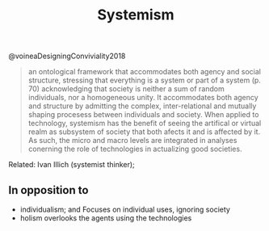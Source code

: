 ﻿---
backlinks:
- title: Distribution
  url: /memex/sense/Distribution/distribution.html
title: Systemism
---
@voineaDesigningConviviality2018 
> an ontological framework that accommodates both agency and social structure, stressing that everything is a system or part of a system (p. 70)
> acknowledging that society is neither a sum of random individuals, nor a homogeneous unity. It accommodates both agency and structure by admitting the complex, inter-relational and mutually shaping procesess between individuals and society. When applied to technology, systemism has the benefit of seeing the artifical or virtual realm as subsystem of society that both afects it and is affected by it. As such, the micro and macro levels are integrated in analyses conerning the role of technologies in actualizing good societies.

Related: Ivan Illich (systemist thinker); 

## In opposition to

- individualism; and
  Focuses on individual uses, ignoring society
- holism
  overlooks the agents using the technologies